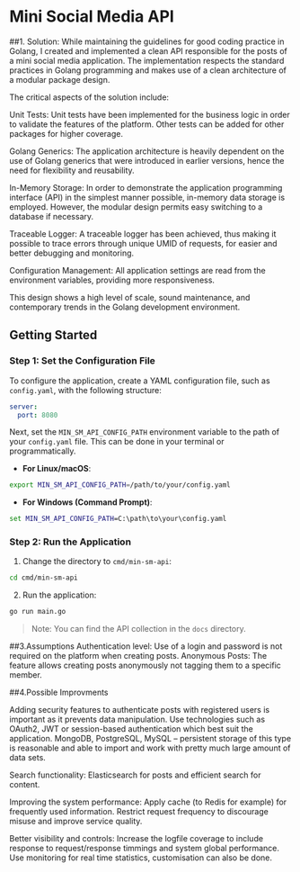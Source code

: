 # Mini Social Media API

##1. Solution:
While maintaining the guidelines for good coding practice in Golang, I created and implemented a clean API responsible for the posts of a mini social media application. The implementation respects the standard practices in Golang programming and makes use of a clean architecture of a modular package design.

The critical aspects of the solution include:

Unit Tests: Unit tests have been implemented for the business logic in order to validate the features of the platform. Other tests can be added for other packages for higher coverage.

Golang Generics: The application architecture is heavily dependent on the use of Golang generics that were introduced in earlier versions, hence the need for flexibility and reusability.

In-Memory Storage: In order to demonstrate the application programming interface (API) in the simplest manner possible, in-memory data storage is employed. However, the modular design permits easy switching to a database if necessary.

Traceable Logger: A traceable logger has been achieved, thus making it possible to trace errors through unique UMID of requests, for easier and better debugging and monitoring.

Configuration Management: All application settings are read from the environment variables, providing more responsiveness.

This design shows a high level of scale, sound maintenance, and contemporary trends in the Golang development environment.


## Getting Started

### Step 1: Set the Configuration File

To configure the application, create a YAML configuration file, such as `config.yaml`, with the following structure:

```yaml
server:
  port: 8080
```

Next, set the `MIN_SM_API_CONFIG_PATH` environment variable to the path of your `config.yaml` file. This can be done in your terminal or programmatically.

- **For Linux/macOS**:
```bash
export MIN_SM_API_CONFIG_PATH=/path/to/your/config.yaml
```

- **For Windows (Command Prompt)**:
```cmd
set MIN_SM_API_CONFIG_PATH=C:\path\to\your\config.yaml
```

### Step 2: Run the Application

1. Change the directory to `cmd/min-sm-api`:

```bash
cd cmd/min-sm-api
```

2. Run the application:

```bash
go run main.go
```

> Note: You can find the API collection in the `docs` directory.

##3.Assumptions
Authentication level: Use of a login and password is not required on the platform when creating posts.
Anonymous Posts: The feature allows creating posts anonymously not tagging them to a specific member.

##4.Possible Improvments

Adding security features to authenticate posts with registered users is important as it prevents data manipulation.
Use technologies such as OAuth2, JWT or session-based authentication which best suit the application.
MongoDB, PostgreSQL, MySQL – persistent storage of this type is reasonable and able to import and work with pretty much large amount of data sets.


 Search functionality: Elasticsearch for posts and efficient search for content.

Improving the system performance: Apply cache (to Redis for example) for frequently used information. Restrict request frequency to discourage misuse and improve service quality.

Better visibility and controls: Increase the logfile coverage to include response to request/response timmings and system global performance. Use monitoring  for real time statistics, customisation can also be done.
